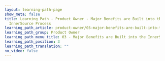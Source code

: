 ```yaml
---
layout: learning-path-page
show_meta: false
title: Learning Path - Product Owner - Major Benefits are Built into the
  InnerSource Process
learning_path_article: product-owner/03-major-benefits-are-built-into-the-innersource-process-article.asciidoc
learning_path_group: Product Owner
learning_path_menu_title: 03 - Major Benefits are Built into the InnerSource Process
learning_path_position: 3
learning_path_translation: ""
no_video: false
---
```

<!--- This file autogenerated from https://github.com/InnerSourceCommons/InnerSourceLearningPath/blob/master/scripts/generate_learning_path_markdown.js -->